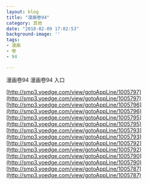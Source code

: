 ```yaml
---
layout: blog
title: "漫画卷94"
category: 其他
date: "2018-02-09 17:02:53"
background-image: ''
tags:
- 漫画
- 卷
- 94

---
```

漫画卷94
漫画卷94
入口

[http://smp3.yoedge.com/view/gotoAppLine/1005797](http://smp3.yoedge.com/view/gotoAppLine/1005797)
[http://smp3.yoedge.com/view/gotoAppLine/1005796](http://smp3.yoedge.com/view/gotoAppLine/1005796)
[http://smp3.yoedge.com/view/gotoAppLine/1005795](http://smp3.yoedge.com/view/gotoAppLine/1005795)
[http://smp3.yoedge.com/view/gotoAppLine/1005793](http://smp3.yoedge.com/view/gotoAppLine/1005793)
[http://smp3.yoedge.com/view/gotoAppLine/1005792](http://smp3.yoedge.com/view/gotoAppLine/1005792)
[http://smp3.yoedge.com/view/gotoAppLine/1005790](http://smp3.yoedge.com/view/gotoAppLine/1005790)
[http://smp3.yoedge.com/view/gotoAppLine/1005787](http://smp3.yoedge.com/view/gotoAppLine/1005787)

        
